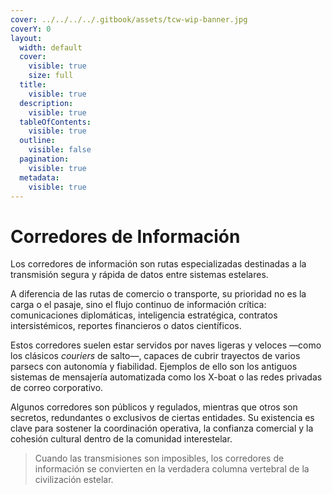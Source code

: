 ```yaml
---
cover: ../../../../.gitbook/assets/tcw-wip-banner.jpg
coverY: 0
layout:
  width: default
  cover:
    visible: true
    size: full
  title:
    visible: true
  description:
    visible: true
  tableOfContents:
    visible: true
  outline:
    visible: false
  pagination:
    visible: true
  metadata:
    visible: true
---
```


# Corredores de Información

Los corredores de información son rutas especializadas destinadas a la transmisión segura y rápida de datos entre sistemas estelares.

A diferencia de las rutas de comercio o transporte, su prioridad no es la carga o el pasaje, sino el flujo continuo de información crítica: comunicaciones diplomáticas, inteligencia estratégica, contratos intersistémicos, reportes financieros o datos científicos.

Estos corredores suelen estar servidos por naves ligeras y veloces —como los clásicos *couriers* de salto—, capaces de cubrir trayectos de varios parsecs con autonomía y fiabilidad. Ejemplos de ello son los antiguos sistemas de mensajería automatizada como los X-boat o las redes privadas de correo corporativo.

Algunos corredores son públicos y regulados, mientras que otros son secretos, redundantes o exclusivos de ciertas entidades. Su existencia es clave para sostener la coordinación operativa, la confianza comercial y la cohesión cultural dentro de la comunidad interestelar.

> Cuando las transmisiones son imposibles, los corredores de información se convierten en la verdadera columna vertebral de la civilización estelar.

